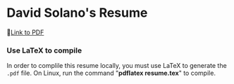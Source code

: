 # David Solano's Resume

📜[Link to PDF](https://github.com/JustinStitt/resume/blob/master/master_resume.pdf)

### Use LaTeX to compile

In order to complile this resume locally, you must use LaTeX to generate the `.pdf` file. On Linux, run the command "**pdflatex resume.tex**" to compile.
